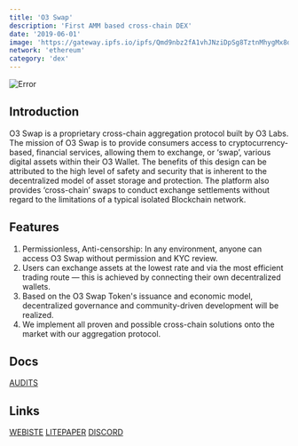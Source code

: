```yaml
---
title: 'O3 Swap'
description: 'First AMM based cross-chain DEX'
date: '2019-06-01'
image: 'https://gateway.ipfs.io/ipfs/Qmd9nbz2fA1vhJNziDpSg8TztnMhygMx8d3qikoMxAG2Ad'
network: 'ethereum'
category: 'dex'
---
```


![Error](https://gateway.ipfs.io/ipfs/QmVmYPYq1GFwpCdsBhGb8HPqF7aADHsaFcGzo2VX68irjV)

## Introduction
O3 Swap is a proprietary cross-chain aggregation protocol built by O3 Labs. The mission of O3 Swap is to provide consumers access to cryptocurrency-based, financial services, allowing them to exchange, or ‘swap’, various digital assets within their O3 Wallet. The benefits of this design can be attributed to the high level of safety and security that is inherent to the decentralized model of asset storage and protection. The platform also provides ‘cross-chain’ swaps to conduct exchange settlements without regard to the limitations of a typical isolated Blockchain network.  

## Features
1. Permissionless, Anti-censorship: In any environment, anyone can access O3 Swap without permission and KYC review.
2. Users can exchange assets at the lowest rate and via the most efficient trading route — this is achieved by connecting their own decentralized wallets.
3. Based on the O3 Swap Token's issuance and economic model, decentralized governance and community-driven development will be realized.
4.  We implement all proven and possible cross-chain solutions onto the market with our aggregation protocol. 

## Docs

[AUDITS](https://gateway.ipfs.io/ipfs/QmWfc7KB4u69ZD9WvXCzv5ZCE6pd1hnVEm2CTrdrxVuQKH)


## Links

[WEBISTE](https://o3swap.com/swap)
[LITEPAPER](https://docs.o3swap.com/o3-swap-litepaper)
[DISCORD](https://discord.gg/adA7uRGQ2R)